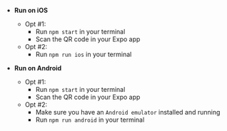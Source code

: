 

*	**Run on iOS**
	*	Opt #1:
		*	Run `npm start` in your terminal
		*	Scan the QR code in your Expo app
	*	Opt #2:
		*	Run `npm run ios` in your terminal


*	**Run on Android**
	*	Opt #1:
		*	Run `npm start` in your terminal
		*	Scan the QR code in your Expo app
	*	Opt #2:
		*	Make sure you have an `Android emulator` installed and running
		*	Run `npm run android` in your terminal
